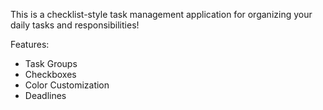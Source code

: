 This is a checklist-style task management application for organizing your daily tasks and responsibilities! 

Features:
- Task Groups
- Checkboxes
- Color Customization
- Deadlines
